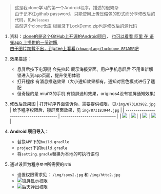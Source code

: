 > 这是我clone学习的第一个Android程序，描述的很繁杂
> <br>由于记不住github password，只能使用上传压缩包的形式而分享修改后的代码，见`Releases`
> <br>虽然这个clone仓库 根目录下LockDemo.zip也是修改后的源代码

1. 资料：[clone的是这个GitHub上开源的Android项目](https://github.com/still-soul/LockDemo.git)，
   [也可以看看 阿里 在 语雀app 上提供的一份讲解](https://www.yuque.com/antfe/featured/fc36a0ngy28g1982),
   <br>[由于图片加载不出，到gitee上看看`/chuanglang/lockdome-README`吧](https://gitee.com/chuanglang/lockdome#https://gitee.com/link?target=https%3A%2F%2Fwww.yuque.com%2Fantfe%2Ffeatured%2Ffc36a0ngy28g1982)

3. 效果描述：
   - 息屏后按下电源键 会先拉起 展示海报界面。用户手机息屏后 不用重新解锁进入到app页面，提升使用体验
   - 打开程序 有消息推送效果（大小通知效果都有，通知对黑色模式进行了适配
   - 但奇怪的是 miui13的手机 有锁屏通知效果，originos4没有锁屏通知效果）

4. 修改后效果图
   | 打开程序界面告诉你，需要提供权限，见`/img/873183982.jpg`        | 给予程序权限后，锁屏页面效果，见 `img/873183944.jpg` |
   | --------------------------------------- | ---------------------------- |
   | ![](img/873183982.jpg) | ![](img/873183944.jpg) |
   | ![](img/24.jpg) |  ![](img/36.jpg)|

5. **Android 项目导入**： 
   - 替换`APP`下的`build.gradlle`
   - `project`下的`build.gradle`
   - 将`setting.gradle`替换为本地的可执行语句

6. 通过设置为程序`提供`所需要的`权限` 

   - 设置权限需求见： `/img/spxs2.jpg`  和  `/img/httc2.jpg`
   - ![锁屏显示权限](img/spxs2.png)
   - ![后天弹出权限](img/httc2.png)
